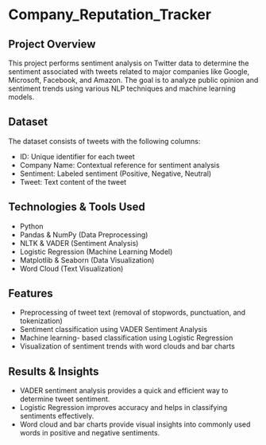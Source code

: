 # Company_Reputation_Tracker

## Project Overview
This project performs sentiment analysis on Twitter data to determine the sentiment associated with tweets related to major companies like Google, Microsoft, Facebook, and Amazon. The goal is to analyze public opinion and sentiment trends using various NLP techniques and   machine learning models.

## Dataset
The dataset consists of tweets with the following columns:
  - ID: Unique identifier for each tweet
  - Company Name: Contextual reference for sentiment analysis
  - Sentiment: Labeled sentiment (Positive, Negative, Neutral)
  - Tweet: Text content of the tweet

## Technologies & Tools Used
  - Python
  - Pandas & NumPy (Data Preprocessing)
  - NLTK & VADER (Sentiment Analysis)
  - Logistic Regression (Machine Learning Model)
  - Matplotlib & Seaborn (Data Visualization)
  - Word Cloud (Text Visualization)

## Features
  - Preprocessing of tweet text (removal of stopwords, punctuation, and tokenization)
  - Sentiment classification using VADER Sentiment Analysis
  - Machine learning- based classification using Logistic Regression
  - Visualization of sentiment trends with word clouds and bar charts

## Results & Insights
  - VADER sentiment analysis provides a quick and efficient way to determine tweet sentiment.
  - Logistic Regression improves accuracy and helps in classifying sentiments effectively.
  - Word cloud and bar charts provide visual insights into commonly used words in positive and negative sentiments.
